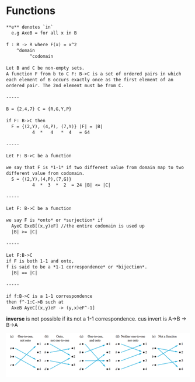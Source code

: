# Functions

    **e** denotes `in`
      e.g AxeB = for all x in B

    f : R -> R where F(x) = x^2
        ^domain
             ^codomain

    Let B and C be non-empty sets.
    A function F from b to C F: B->C is a set of ordered pairs in which each element of B occurs exactly once as the first element of an ordered pair. The 2nd element must be from C.

    -----

    B = {2,4,7} C = {R,G,Y,P}

    if F: B->C then
      F = {(2,Y), (4,P), (7,Y)} |F| = |B|
              4  *   4   *  4   = 64

    -----

    Let F: B->C be a function

    we say that F is *1-1* if two different value from domain map to two different value from codomain.
      S = {(2,Y),(4,P),(7,G)}
              4  *  3  *  2  = 24 |B| <= |C|

    -----

    Let F: B->C be a function

    we say F is *onto* or *surjection* if
      AyeC ExeB[(x,y)eF] //the entire codomain is used up
      |B| >= |C|

    -----

    Let F:B->C
    if F is both 1-1 and onto,
    f is said to be a *1-1 correspondence* or *bijection*.
      |B| == |C|

    -----

    if f:B->C is a 1-1 correspondence
    then f^-1:C->B such at
      AxeB AyeC[(x,y)eF -> (y,x)eF^-1]

**inverse** is not possible if its not a 1-1 correspondence. cus invert is A->B -> B->A


![](functions.png)
